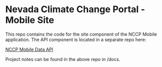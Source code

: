 # Nevada Climate Change Portal - Mobile Site

This repo contains the code for the site component of the NCCP Mobile application.  The API component is located in a separate repo here:

[NCCP Mobile Data API](https://aradnom@bitbucket.org/aradnom/nccp-mobile-api.git)

Project notes can be found in the above repo in /docs.
